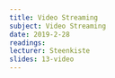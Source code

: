```yaml
---
title: Video Streaming
subject: Video Streaming 
date: 2019-2-28
readings: 
lecturer: Steenkiste
slides: 13-video
---
```

